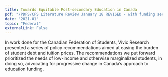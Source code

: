```yaml
---
title: Towards Equitable Post-secondary Education in Canada
pdf: "/PDFS/CFS Literature Review January 18 REVISED - with funding section.pdf"
date: "2021-01"
topic: "Federal"
externalLink: False
---
```


In work done for the Canadian Federation of Students, Vivic Research presented a series
of policy recommendations aimed at easing the burden of student debt and tuition prices.
The recommendations we put forward prioritized the needs of low-income and otherwise
marginalized students, in doing so, advocating for progressive change in Canada’s
approach to education funding.
